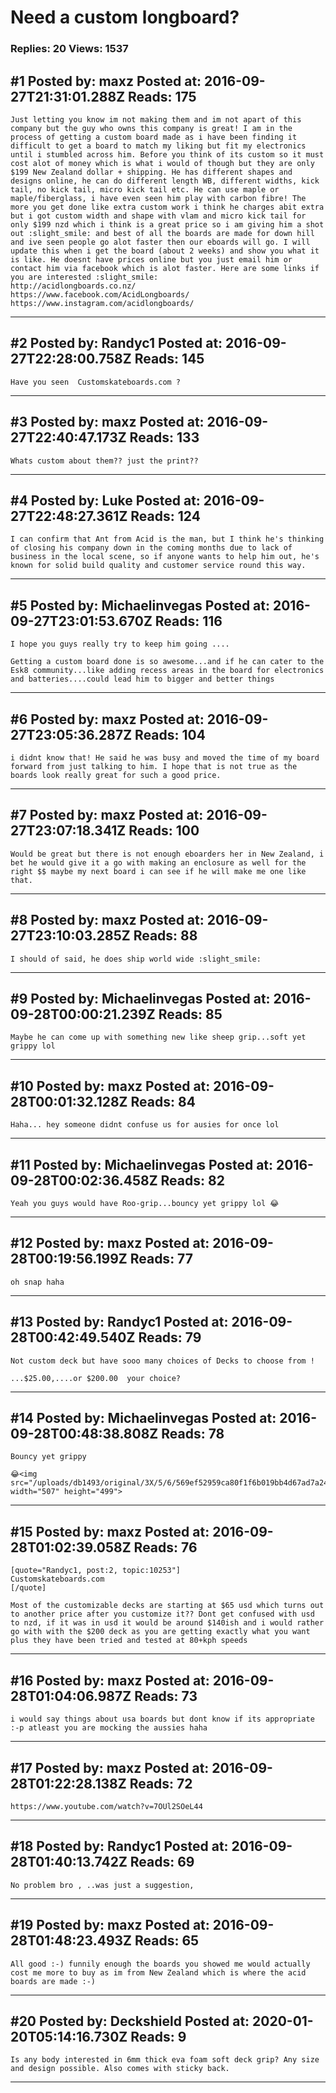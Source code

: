 # Need a custom longboard?

### Replies: 20 Views: 1537

## \#1 Posted by: maxz Posted at: 2016-09-27T21:31:01.288Z Reads: 175

```
Just letting you know im not making them and im not apart of this company but the guy who owns this company is great! I am in the process of getting a custom board made as i have been finding it difficult to get a board to match my liking but fit my electronics until i stumbled across him. Before you think of its custom so it must cost alot of money which is what i would of though but they are only $199 New Zealand dollar + shipping. He has different shapes and designs online, he can do different length WB, different widths, kick tail, no kick tail, micro kick tail etc. He can use maple or maple/fiberglass, i have even seen him play with carbon fibre! The more you get done like extra custom work i think he charges abit extra but i got custom width and shape with vlam and micro kick tail for only $199 nzd which i think is a great price so i am giving him a shot out :slight_smile: and best of all the boards are made for down hill and ive seen people go alot faster then our eboards will go. I will update this when i get the board (about 2 weeks) and show you what it is like. He doesnt have prices online but you just email him or contact him via facebook which is alot faster. Here are some links if you are interested :slight_smile: 
http://acidlongboards.co.nz/
https://www.facebook.com/AcidLongboards/
https://www.instagram.com/acidlongboards/
```

---
## \#2 Posted by: Randyc1 Posted at: 2016-09-27T22:28:00.758Z Reads: 145

```
Have you seen  Customskateboards.com ?
```

---
## \#3 Posted by: maxz Posted at: 2016-09-27T22:40:47.173Z Reads: 133

```
Whats custom about them?? just the print??
```

---
## \#4 Posted by: Luke Posted at: 2016-09-27T22:48:27.361Z Reads: 124

```
I can confirm that Ant from Acid is the man, but I think he's thinking of closing his company down in the coming months due to lack of business in the local scene, so if anyone wants to help him out, he's known for solid build quality and customer service round this way.
```

---
## \#5 Posted by: Michaelinvegas Posted at: 2016-09-27T23:01:53.670Z Reads: 116

```
I hope you guys really try to keep him going ....

Getting a custom board done is so awesome...and if he can cater to the Esk8 community...like adding recess areas in the board for electronics and batteries....could lead him to bigger and better things
```

---
## \#6 Posted by: maxz Posted at: 2016-09-27T23:05:36.287Z Reads: 104

```
i didnt know that! He said he was busy and moved the time of my board forward from just talking to him. I hope that is not true as the boards look really great for such a good price.
```

---
## \#7 Posted by: maxz Posted at: 2016-09-27T23:07:18.341Z Reads: 100

```
Would be great but there is not enough eboarders her in New Zealand, i bet he would give it a go with making an enclosure as well for the right $$ maybe my next board i can see if he will make me one like that.
```

---
## \#8 Posted by: maxz Posted at: 2016-09-27T23:10:03.285Z Reads: 88

```
I should of said, he does ship world wide :slight_smile:
```

---
## \#9 Posted by: Michaelinvegas Posted at: 2016-09-28T00:00:21.239Z Reads: 85

```
Maybe he can come up with something new like sheep grip...soft yet grippy lol
```

---
## \#10 Posted by: maxz Posted at: 2016-09-28T00:01:32.128Z Reads: 84

```
Haha... hey someone didnt confuse us for ausies for once lol
```

---
## \#11 Posted by: Michaelinvegas Posted at: 2016-09-28T00:02:36.458Z Reads: 82

```
Yeah you guys would have Roo-grip...bouncy yet grippy lol 😂
```

---
## \#12 Posted by: maxz Posted at: 2016-09-28T00:19:56.199Z Reads: 77

```
oh snap haha
```

---
## \#13 Posted by: Randyc1 Posted at: 2016-09-28T00:42:49.540Z Reads: 79

```
Not custom deck but have sooo many choices of Decks to choose from !

...$25.00,....or $200.00  your choice?
```

---
## \#14 Posted by: Michaelinvegas Posted at: 2016-09-28T00:48:38.808Z Reads: 78

```
Bouncy yet grippy

😂<img src="/uploads/db1493/original/3X/5/6/569ef52959ca80f1f6b019bb4d67ad7a24f44133.PNG" width="507" height="499">
```

---
## \#15 Posted by: maxz Posted at: 2016-09-28T01:02:39.058Z Reads: 76

```
[quote="Randyc1, post:2, topic:10253"]
Customskateboards.com
[/quote]

Most of the customizable decks are starting at $65 usd which turns out to another price after you customize it?? Dont get confused with usd to nzd, if it was in usd it would be around $140ish and i would rather go with with the $200 deck as you are getting exactly what you want plus they have been tried and tested at 80+kph speeds
```

---
## \#16 Posted by: maxz Posted at: 2016-09-28T01:04:06.987Z Reads: 73

```
i would say things about usa boards but dont know if its appropriate :-p atleast you are mocking the aussies haha
```

---
## \#17 Posted by: maxz Posted at: 2016-09-28T01:22:28.138Z Reads: 72

```
https://www.youtube.com/watch?v=7OUl2SOeL44
```

---
## \#18 Posted by: Randyc1 Posted at: 2016-09-28T01:40:13.742Z Reads: 69

```
No problem bro , ..was just a suggestion,
```

---
## \#19 Posted by: maxz Posted at: 2016-09-28T01:48:23.493Z Reads: 65

```
All good :-) funnily enough the boards you showed me would actually cost me more to buy as im from New Zealand which is where the acid boards are made :-)
```

---
## \#20 Posted by: Deckshield Posted at: 2020-01-20T05:14:16.730Z Reads: 9

```
Is any body interested in 6mm thick eva foam soft deck grip? Any size and design possible. Also comes with sticky back.
```

---
